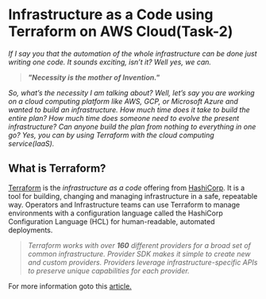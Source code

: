 # Infrastructure as a Code using Terraform on AWS Cloud(Task-2)

*If I say you that the automation of the whole infrastructure can be done just writing one code. It sounds exciting, isn’t it? Well yes, we can.*

> ***"Necessity is the mother of Invention."***

*So, what’s the necessity I am talking about? Well, let’s say you are working on a cloud computing platform like AWS, GCP, or Microsoft Azure and wanted to build an infrastructure. How much time does it take to build the entire plan? How much time does someone need to evolve the present infrastructure? Can anyone build the plan from nothing to everything in one go? Yes, you can by using Terraform with the cloud computing service(IaaS).*

## What is Terraform?

[Terraform](https://www.terraform.io/) is the *infrastructure as a code* offering from [HashiCorp](https://www.hashicorp.com/). It is a tool for building, changing and managing infrastructure in a safe, repeatable way. Operators and Infrastructure teams can use Terraform to manage environments with a configuration language called the HashiCorp Configuration Language (HCL) for human-readable, automated deployments.

> *Terraform works with over **160** different providers for a broad set of common infrastructure. Provider SDK makes it simple to create new and custom providers. Providers leverage infrastructure-specific APIs to preserve unique capabilities for each provider.*

For more information goto this [article.](https://medium.com/@dipadityadas/infrastructure-as-code-using-terraform-on-aws-cloud-using-efs-instead-of-ebs-99ac35f57c89)